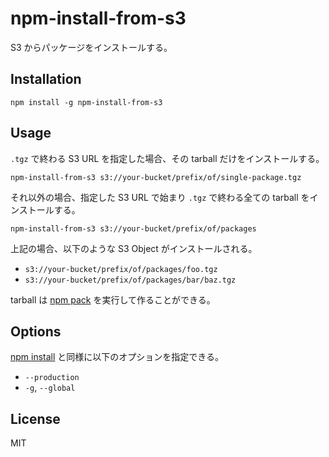# npm-install-from-s3

S3 からパッケージをインストールする。

## Installation

```
npm install -g npm-install-from-s3
```

## Usage

`.tgz` で終わる S3 URL を指定した場合、その tarball だけをインストールする。

``` shell
npm-install-from-s3 s3://your-bucket/prefix/of/single-package.tgz

```

それ以外の場合、指定した S3 URL で始まり `.tgz` で終わる全ての tarball をインストールする。

``` shell
npm-install-from-s3 s3://your-bucket/prefix/of/packages
```

上記の場合、以下のような S3 Object がインストールされる。

- `s3://your-bucket/prefix/of/packages/foo.tgz`
- `s3://your-bucket/prefix/of/packages/bar/baz.tgz`

tarball は [npm pack](https://docs.npmjs.com/cli/pack) を実行して作ることができる。

## Options

[npm install](https://docs.npmjs.com/cli/install) と同様に以下のオプションを指定できる。

- `--production`
- `-g`, `--global`

## License

MIT
